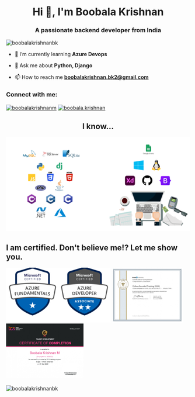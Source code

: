 
<h1 align="center">Hi 👋, I'm Boobala Krishnan</h1>
<h3 align="center">A passionate backend developer from India</h3>

<p align="left"> <img src="https://komarev.com/ghpvc/?username=boobalakrishnanbk&label=Profile%20views&color=0e75b6&style=flat" alt="boobalakrishnanbk" /> </p>

- 🌱 I’m currently learning **Azure Devops**

- 💬 Ask me about **Python, Django**

- 📫 How to reach me **boobalakrishnan.bk2@gmail.com**

<h3 align="left">Connect with me:</h3>
<p align="left">
<a href="https://linkedin.com/in/boobalakrishnanm" target="blank"><img align="center" src="https://raw.githubusercontent.com/rahuldkjain/github-profile-readme-generator/master/src/images/icons/Social/linked-in-alt.svg" alt="boobalakrishnanm" height="30" width="40" /></a>
<a href="https://instagram.com/boobala.krishnan" target="blank"><img align="center" src="https://raw.githubusercontent.com/rahuldkjain/github-profile-readme-generator/master/src/images/icons/Social/instagram.svg" alt="boobala.krishnan" height="30" width="40" /></a>
</p>

<h2 align="center">I know...</h2>
<picture>
  <img alt="Languages and Skills" src="https://github.com/boobalakrishnanbk/boobalakrishnanbk/blob/main/Skills%20and%20tool.png">
</picture>

<h2 align="left">I am certified. Don't believe me!? Let me show you.</h2>
<picture>
  <img alt="Languages and Skills" src="https://github.com/boobalakrishnanbk/boobalakrishnanbk/blob/main/azure%20certificate.png" height=150 >
  <img alt="Languages and Skills" src="https://github.com/boobalakrishnanbk/boobalakrishnanbk/blob/main/Python%20Certificate%20Linkedin.jpg" height=150 >
  <img alt="Languages and Skills" src="https://github.com/boobalakrishnanbk/boobalakrishnanbk/blob/main/Python%20Certificate.jpg" height=150 >
</picture>


<p><img align="center" src="https://github-readme-streak-stats.herokuapp.com/?user=boobalakrishnanbk&" alt="boobalakrishnanbk" /></p>
